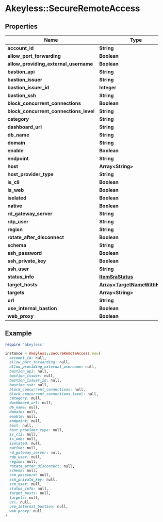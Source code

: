 # Akeyless::SecureRemoteAccess

## Properties

| Name | Type | Description | Notes |
| ---- | ---- | ----------- | ----- |
| **account_id** | **String** |  | [optional] |
| **allow_port_forwarding** | **Boolean** |  | [optional] |
| **allow_providing_external_username** | **Boolean** |  | [optional] |
| **bastion_api** | **String** |  | [optional] |
| **bastion_issuer** | **String** |  | [optional] |
| **bastion_issuer_id** | **Integer** |  | [optional] |
| **bastion_ssh** | **String** |  | [optional] |
| **block_concurrent_connections** | **Boolean** |  | [optional] |
| **block_concurrent_connections_level** | **String** |  | [optional] |
| **category** | **String** |  | [optional] |
| **dashboard_url** | **String** |  | [optional] |
| **db_name** | **String** |  | [optional] |
| **domain** | **String** |  | [optional] |
| **enable** | **Boolean** |  | [optional] |
| **endpoint** | **String** |  | [optional] |
| **host** | **Array&lt;String&gt;** |  | [optional] |
| **host_provider_type** | **String** |  | [optional] |
| **is_cli** | **Boolean** |  | [optional] |
| **is_web** | **Boolean** |  | [optional] |
| **isolated** | **Boolean** |  | [optional] |
| **native** | **Boolean** |  | [optional] |
| **rd_gateway_server** | **String** |  | [optional] |
| **rdp_user** | **String** |  | [optional] |
| **region** | **String** |  | [optional] |
| **rotate_after_disconnect** | **Boolean** |  | [optional] |
| **schema** | **String** |  | [optional] |
| **ssh_password** | **Boolean** |  | [optional] |
| **ssh_private_key** | **Boolean** |  | [optional] |
| **ssh_user** | **String** |  | [optional] |
| **status_info** | [**ItemSraStatus**](ItemSraStatus.md) |  | [optional] |
| **target_hosts** | [**Array&lt;TargetNameWithHosts&gt;**](TargetNameWithHosts.md) |  | [optional] |
| **targets** | **Array&lt;String&gt;** |  | [optional] |
| **url** | **String** |  | [optional] |
| **use_internal_bastion** | **Boolean** |  | [optional] |
| **web_proxy** | **Boolean** |  | [optional] |

## Example

```ruby
require 'akeyless'

instance = Akeyless::SecureRemoteAccess.new(
  account_id: null,
  allow_port_forwarding: null,
  allow_providing_external_username: null,
  bastion_api: null,
  bastion_issuer: null,
  bastion_issuer_id: null,
  bastion_ssh: null,
  block_concurrent_connections: null,
  block_concurrent_connections_level: null,
  category: null,
  dashboard_url: null,
  db_name: null,
  domain: null,
  enable: null,
  endpoint: null,
  host: null,
  host_provider_type: null,
  is_cli: null,
  is_web: null,
  isolated: null,
  native: null,
  rd_gateway_server: null,
  rdp_user: null,
  region: null,
  rotate_after_disconnect: null,
  schema: null,
  ssh_password: null,
  ssh_private_key: null,
  ssh_user: null,
  status_info: null,
  target_hosts: null,
  targets: null,
  url: null,
  use_internal_bastion: null,
  web_proxy: null
)
```


